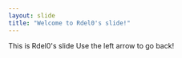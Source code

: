 ```yaml
---
layout: slide
title: "Welcome to Rdel0's slide!"
---
```

This is Rdel0's slide
Use the left arrow to go back!
